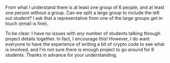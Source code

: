 From what I understand there is at least one group of 6 people, and at least
one person without a group.  Can we split a large group to include the left
out student?  I ask that a representative from one of the large groups get in
touch (email is fine).

To be clear: I have no issues with *any* number of students talking through
project details together.  In fact, I encourage this!  However, I do want
everyone to have the experience of writing a bit of crypto code to see what is
involved, and I'm not sure there is enough project to go around for 6
students.  Thanks in advance for your understanding.
